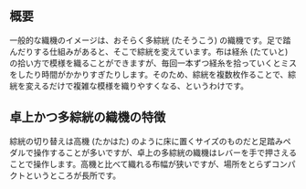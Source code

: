 ## 概要

一般的な織機のイメージは、おそらく多綜絖 (たそうこう) の織機です。足で踏んだりする仕組みがあると、そこで綜絖を変えています。布は経糸 (たていと) の拾い方で模様を織ることができますが、毎回一本ずつ経糸を拾っていくとミスをしたり時間がかかりすぎたりします。そのため、綜絖を複数枚作ることで、綜絖を変えるだけで複雑な模様を織りやすくなる、というわけです。

## 卓上かつ多綜絖の織機の特徴

綜絖の切り替えは高機 (たかはた) のように床に置くサイズのものだと足踏みペダルで操作することが多いですが、卓上の多綜絖の織機はレバーを手で押さえることで操作します。高機と比べて織れる布幅が狭いですが、場所をとらずコンパクトというところが長所です。
